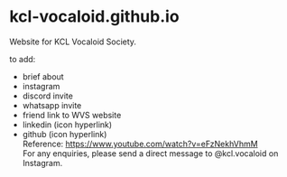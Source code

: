 # kcl-vocaloid.github.io
Website for KCL Vocaloid Society.

to add:
- brief about
- instagram
- discord invite
- whatsapp invite
- friend link to WVS website
- linkedin (icon hyperlink)
- github (icon hyperlink) <br/>
 Reference: https://www.youtube.com/watch?v=eFzNekhVhmM <br/>
For any enquiries, please send a direct message to @kcl.vocaloid on Instagram.

